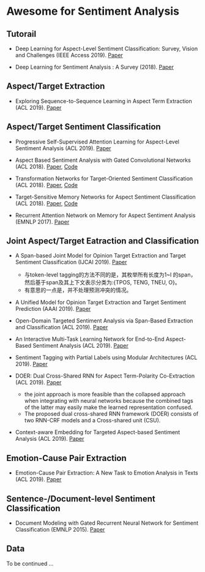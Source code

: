 # Awesome for Sentiment Analysis

## Tutorail

- Deep Learning for Aspect-Level Sentiment Classification: Survey, Vision and Challenges (IEEE Access 2019). [Paper](https://ieeexplore.ieee.org/stamp/stamp.jsp?arnumber=8726353) 

- Deep Learning for Sentiment Analysis : A Survey (2018). [Paper](https://arxiv.org/abs/1801.07883)


## Aspect/Target Extraction

- Exploring Sequence-to-Sequence Learning in Aspect Term Extraction (ACL 2019). [Paper]()


## Aspect/Target Sentiment Classification

- Progressive Self-Supervised Attention Learning for Aspect-Level Sentiment Analysis (ACL 2019). [Paper]()

- Aspect Based Sentiment Analysis with Gated Convolutional Networks (ACL 2018). [Paper](https://arxiv.org/abs/1805.07043), [Code](https://github.com/wxue004cs/GCAE)


- Transformation Networks for Target-Oriented Sentiment Classification (ACL 2018). [Paper](https://aclweb.org/anthology/papers/P/P18/P18-1087/), [Code]()


- Target-Sensitive Memory Networks for Aspect Sentiment Classification (ACL 2018). [Paper](https://aclweb.org/anthology/papers/P/P18/P18-1088/), [Code]()

- Recurrent Attention Network on Memory for Aspect Sentiment Analysis (EMNLP 2017). [Paper]()

## Joint Aspect/Target Eatraction and Classification

- A Span-based Joint Model for Opinion Target Extraction and Target Sentiment Classification (IJCAI 2019). [Paper]()
   - 与token-level tagging的方法不同的是，其枚举所有长度为1~l 的span，然后基于span及其上下文表示分类为:{TPOS, TENG, TNEU, O}。
   - 有意思的一点是，并不处理预测冲突的情况。

- A Unified Model for Opinion Target Extraction and Target Sentiment Prediction (AAAI 2019). [Paper](https://arxiv.org/abs/1811.05082) 

- Open-Domain Targeted Sentiment Analysis via Span-Based Extraction and Classification (ACL 2019). [Paper]()

- An Interactive Multi-Task Learning Network for End-to-End Aspect-Based Sentiment Analysis (ACL 2019). [Paper]()

- Sentiment Tagging with Partial Labels using Modular Architectures (ACL 2019). [Paper]()

- DOER: Dual Cross-Shared RNN for Aspect Term-Polarity Co-Extraction (ACL 2019). [Paper]()
   - the joint approach is more feasible than the collapsed approach when integrating with neural networks because the combined tags
of the latter may easily make the learned representation confused.
   - The proposed dual cross-shared RNN framework (DOER) consists of two RNN-CRF models and a Cross-shared unit (CSU).

- Context-aware Embedding for Targeted Aspect-based Sentiment Analysis (ACL 2019). [Paper](http://arxiv.org/abs/1906.06945)


## Emotion-Cause Pair Extraction

- Emotion-Cause Pair Extraction: A New Task to Emotion Analysis in Texts  (ACL 2019). [Paper]()

## Sentence-/Document-level Sentiment Classification

- Document Modeling with Gated Recurrent Neural Network for Sentiment Classification (EMNLP 2015). [Paper]()


## Data

To be continued ...

